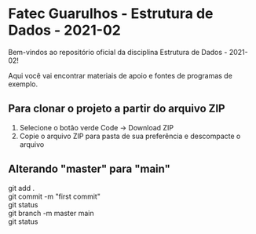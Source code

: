 # Fatec Guarulhos - Estrutura de Dados - 2021-02

Bem-vindos ao repositório oficial da disciplina Estrutura de Dados - 2021-02!

Aqui você vai encontrar materiais de apoio e fontes de programas de exemplo.

<h2>Para clonar o projeto a partir do arquivo ZIP</h2> 

1. Selecione o botão verde Code -> Download ZIP
2. Copie o arquivo ZIP para pasta de sua preferência e descompacte o arquivo

<h2>Alterando "master" para "main"</h2> 

git add . </br>
git commit -m "first commit" </br>
git status </br>
git branch -m master main </br>
git status </br>


